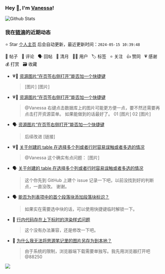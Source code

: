 ### Hey 👋, I'm [Vanessa](http://vanessa.b3log.org/)!

![Github Stats](https://github-readme-stats.vercel.app/api?username=Vanessa219&show_icons=true)

<!--events start -->

### 我在[链滴](https://ld246.com)的近期动态

⭐️ Star [个人主页](https://github.com/Vanessa219/Vanessa219) 后会自动更新，最近更新时间：`2024-05-15 10:39:48`

📝 帖子 &nbsp; 💬 评论 &nbsp; 🗣 回帖 &nbsp; 🌙 清月 &nbsp; 👨‍💻 用户 &nbsp; 🏷️ 标签 &nbsp; ⭐️ 关注 &nbsp; 👍 赞同 &nbsp; 💗 感谢 &nbsp; 💰 打赏 &nbsp; 🗃 收藏

* 💗📝 [资源图片“在页签右侧打开”能否加一个快捷键](https://ld246.com/article/1715002885146)

  > [图片] [图片]
* 💗💬 [资源图片“在页签右侧打开”能否加一个快捷键](https://ld246.com/article/1715002885146/comment/1715218799795#comments)

  > @Vanessa 右键点击数据库上的图片可能更方便一点，要不然还需要再点击打开资源菜单。 如果能做到的话最好了。 01 [图片] 02 [图片]
* 🗣 [资源图片“在页签右侧打开”能否加一个快捷键](https://ld246.com/article/1715002885146/comment/1715218799795#comments)

  > 后续改进 [链接]
* 💗💬 [关于创建的 table 在选择多个列或者行时容易误触或者多选的情况](https://ld246.com/article/1715067367781/comment/1715071238531#comments)

  > @Vanessa 这个确实有点问题： [图片]
* 🗣 [关于创建的 table 在选择多个列或者行时容易误触或者多选的情况](https://ld246.com/article/1715067367781/comment/1715071238531#comments)

  > 这个你先到 GitHub 上建个 issue 记录一下吧，以前没找到好的判断点，一直没改。 谢谢。
* 🗣 [能否为列表项中的首个段落块添加段落块标识？](https://ld246.com/article/1714667429814/comment/1715218716995#comments)

  > 如果实在需要选中块的话，可以使用快捷键临时解锁一下。
* 💬 [行内代码存在上下标时的渲染样式问题](https://ld246.com/article/1715609398950/comment/1715684871038#comments)

  > 这个没有办法兼容，还是修改一下吧。
* 💬 [为什么我无法将思源笔记里的图片另存为到本地？](https://ld246.com/article/1715604432709/comment/1715684759884#comments)

  > 由于系统的限制，浏览器端下载需要单独写。我先用浏览器打开吧 @88250


<!--events end -->

<a title="Hits" target="_blank" href="https://github.com/Vanessa219/Vanessa219"><img src="https://hits.b3log.org/Vanessa219/Vanessa219.svg"></a>
